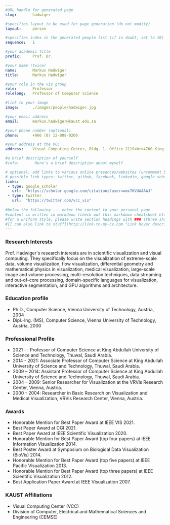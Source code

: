 ```yaml
---
#URL handle for generated page
slug:       hadwiger

#specifies layout to be used for page generation (do not modify)
layout: 	person

#specifies index in the generated people list (if in doubt, set to 10)
sequence:	1

#your academic title
prefix:     Prof. Dr.

#your name (twice)
name:       Markus Hadwiger
title:      Markus Hadwiger

#your role in the vis group
role:       Professor
rolelong:   Professor of Computer Science

#link to your image
image:      ./images/people/hadwiger.jpg

#your email address
email:      markus.hadwiger@kaust.edu.sa

#your phone number (optional)
phone:      +966 (0) 12-808-0260

#your address at the VCC
address:    Visual Computing Center, Bldg. 1, Office 2119<br>4700 King Abdullah University of Science and Technology<br>Thuwal 23955-6900, Saudi Arabia

#a brief description of yourself
#info:       Here's a brief description about myself

# optional: add links to various online presences/websites (uncomment by removing the leading # if applicable)
# possible link types: twitter, github, facebook, linkedin, google_scholar, google_plus, instagram, skype, youtube, vimeo, flickr, web (use the latter for all other link types)
links:
 - type: google_scholar
   url:  "https://scholar.google.com/citations?user=wmx7KVUAAAAJ"
 - type: twitter
   url:  "https://twitter.com/vcc_vis"
   
#below the following --- enter the content to your personal page
#content is written in markdown (check out this markdown cheatsheet https://github.com/adam-p/markdown-here/wiki/Markdown-Cheatsheet)
#for a uniform style, please write section headings with ### (three sharps)
#[I can also link to stuff](http://link-to-my-cv.com "Link hover description")
---
```

### Research Interests
​Prof. Hadwiger's research interests are in scientific visualization and visual computing. They specifically focus on the visualization of extreme-scale data, volume visualization, flow visualization, differential geometry and mathematical physics in visualization, medical visualization, large-scale image and volume processing, multi-resolution techniques, data streaming and out-of-core processing, domain-specific languages for visualization, interactive segmentation, and GPU algorithms and architecture.

### Education profile
- Ph.D., Computer Science, Vienna University of Technology, Austria, 2004
- Dipl.-Ing. (MS), Computer Science, Vienna University of Technology, Austria, 2000

### Professional Profile
- 2021 - : Professor of Computer Science at King Abdullah University of Science and Technology, Thuwal, Saudi Arabia.
- 2014 - 2021: Associate Professor of Computer Science at King Abdullah University of Science and Technology, Thuwal, Saudi Arabia.
- 2009 – 2014: Assistant Professor of Computer Science at King Abdullah University of Science and Technology, Thuwal, Saudi Arabia.
- 2004 – 2009: Senior Researcher for Visualization at the VRVis Research Center, Vienna, Austria.
- 2000 - 2004: Researcher in Basic Research on Visualization and Medical Visualization, VRVis Research Center, Vienna, Austria.

### Awards
- Honorable Mention for Best Paper Award at IEEE VIS 2021.
- Best Paper Award at CGI 2021.
- Best Paper Award at IEEE Scientific Visualization 2020.
- Honorable Mention for Best Paper Award (top four papers) at IEEE Information Visualization 2014.
- Best Poster Award at Symposium on Biological Data Visualization (BioVis) 2014.
- Honorable Mention for Best Paper Award (top five papers) at IEEE Pacific Visualization 2013.
- Honorable Mention for Best Paper Award (top three papers) at IEEE Scientific Visualization 2012.
- Best Application Paper Award at IEEE Visualization 2007.

### KAUST Affiliations
- Visual Computing Center (VCC)
- Division of Computer, Electrical and Mathematical Sciences and Engineering (CEMSE)
